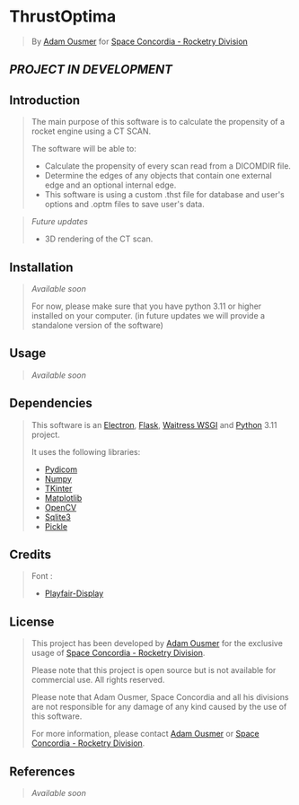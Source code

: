 # ThrustOptima
>By [Adam Ousmer](https://github.com/AdamOusmer) for [Space Concordia - Rocketry Division](https://spaceconcordia.ca/rocketry)

## _PROJECT IN DEVELOPMENT_


## Introduction

> The main purpose of this software is to calculate the propensity of a rocket engine using a CT SCAN. 
>
> The software will be able to:
> 
> - Calculate the propensity of every scan read from a DICOMDIR file.
> - Determine the edges of any objects that contain one external edge and an optional internal edge.
> - This software is using a custom .thst file for database and user's options and .optm files to save user's data.

> _Future updates_
> - 3D rendering of the CT scan.


## Installation

> _Available soon_
>
> For now, please make sure that you have python 3.11 or higher installed on your computer. (in future updates we will provide a standalone version of the software)
>
> 
> 
## Usage

> _Available soon_

## Dependencies
> This software is an [Electron](https://www.electronjs.org), [Flask](https://flask.palletsprojects.com/en/3.0.x/), [Waitress WSGI](https://pypi.org/project/waitress/) and [Python](https://www.python.org) 3.11 project.
> 
> It uses the following libraries:
> - [Pydicom](https://pydicom.github.io/pydicom/dev/index.html#)
> - [Numpy](https://numpy.org/doc/)
> - [TKinter](https://docs.python.org/3/library/tkinter.html)
> - [Matplotlib](https://matplotlib.org/stable/contents.html)
> - [OpenCV](https://docs.opencv.org/master/)
> - [Sqlite3]()
> - [Pickle]()


## Credits

> Font :
> - [Playfair-Display](https://github.com/clauseggers/Playfair-Display)

## License

> This project has been developed by [Adam Ousmer](https://github.com/AdamOusmer) for the exclusive usage of [Space Concordia - Rocketry Division](https://spaceconcordia.ca/rocketry).
> 
> Please note that this project is open source but is not available for commercial use. All rights reserved.
> 
> Please note that Adam Ousmer, Space Concordia and all his divisions are not responsible for any damage of any kind caused by the use of this software.
> 
> For more information, please contact [Adam Ousmer](https://github.com/AdamOusmer) or [Space Concordia - Rocketry Division](https://spaceconcordia.ca/rocketry).

## References

> _Available soon_

